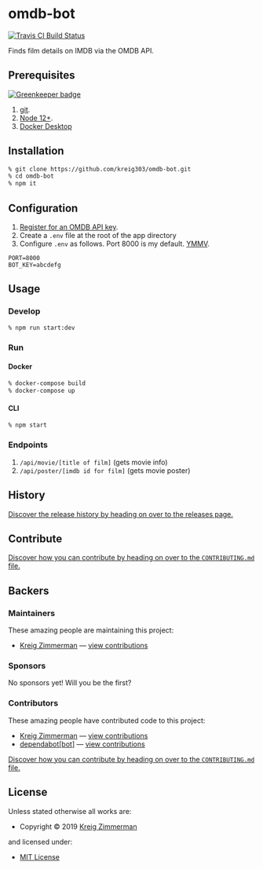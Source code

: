 <!-- TITLE/ -->

<h1>omdb-bot</h1>

<!-- /TITLE -->


<!-- BADGES/ -->

<span class="badge-travisci"><a href="http://travis-ci.org/kreig303/omdb-bot" title="Check this project's build status on TravisCI"><img src="https://img.shields.io/travis/kreig303/omdb-bot/master.svg" alt="Travis CI Build Status" /></a></span>

<!-- /BADGES -->


<!-- DESCRIPTION/ -->

Finds film details on IMDB via the OMDB API.

<!-- /DESCRIPTION -->


## Prerequisites

[![Greenkeeper badge](https://badges.greenkeeper.io/kreig303/omdb-bot.svg)](https://greenkeeper.io/)

1. [git](https://git-scm.com/downloads).
2. [Node 12+](https://nodejs.org/en/download/).
3. [Docker Desktop](https://www.docker.com/products/developer-tools)

## Installation

```sh
% git clone https://github.com/kreig303/omdb-bot.git
% cd omdb-bot
% npm it
```

## Configuration

1. [Register for an OMDB API key](https://www.omdbapi.com/).
2. Create a `.env` file at the root of the app directory
3. Configure `.env` as follows. Port 8000 is my default. [YMMV](https://dictionary.cambridge.org/us/dictionary/english/ymmv).
```
PORT=8000
BOT_KEY=abcdefg
```


## Usage

### Develop

```sh
% npm run start:dev
```
### Run

#### Docker
```sh
% docker-compose build
% docker-compose up
```

#### CLI
```sh
% npm start
```

### Endpoints

1. ```/api/movie/[title of film]``` (gets movie info)
2. ```/api/poster/[imdb id for film]``` (gets movie poster)

<!-- HISTORY/ -->

<h2>History</h2>

<a href="https://github.com/kreig303/omdb-bot/releases">Discover the release history by heading on over to the releases page.</a>

<!-- /HISTORY -->


<!-- CONTRIBUTE/ -->

<h2>Contribute</h2>

<a href="https://github.com/kreig303/omdb-bot/blob/master/CONTRIBUTING.md#files">Discover how you can contribute by heading on over to the <code>CONTRIBUTING.md</code> file.</a>

<!-- /CONTRIBUTE -->


<!-- BACKERS/ -->

<h2>Backers</h2>

<h3>Maintainers</h3>

These amazing people are maintaining this project:

<ul><li><a href="https://github.com/kreig303">Kreig Zimmerman</a> — <a href="https://github.com/kreig303/omdb-bot/commits?author=kreig303" title="View the GitHub contributions of Kreig Zimmerman on repository kreig303/omdb-bot">view contributions</a></li></ul>

<h3>Sponsors</h3>

No sponsors yet! Will you be the first?



<h3>Contributors</h3>

These amazing people have contributed code to this project:

<ul><li><a href="https://github.com/kreig303">Kreig Zimmerman</a> — <a href="https://github.com/kreig303/omdb-bot/commits?author=kreig303" title="View the GitHub contributions of Kreig Zimmerman on repository kreig303/omdb-bot">view contributions</a></li>
<li><a href="http://github.com/apps/dependabot">dependabot[bot]</a> — <a href="https://github.com/kreig303/omdb-bot/commits?author=dependabot[bot]" title="View the GitHub contributions of dependabot[bot] on repository kreig303/omdb-bot">view contributions</a></li></ul>

<a href="https://github.com/kreig303/omdb-bot/blob/master/CONTRIBUTING.md#files">Discover how you can contribute by heading on over to the <code>CONTRIBUTING.md</code> file.</a>

<!-- /BACKERS -->


<!-- LICENSE/ -->

<h2>License</h2>

Unless stated otherwise all works are:

<ul><li>Copyright &copy; 2019 <a href="https://github.com/kreig303">Kreig Zimmerman</a></li></ul>

and licensed under:

<ul><li><a href="http://spdx.org/licenses/MIT.html">MIT License</a></li></ul>

<!-- /LICENSE -->

